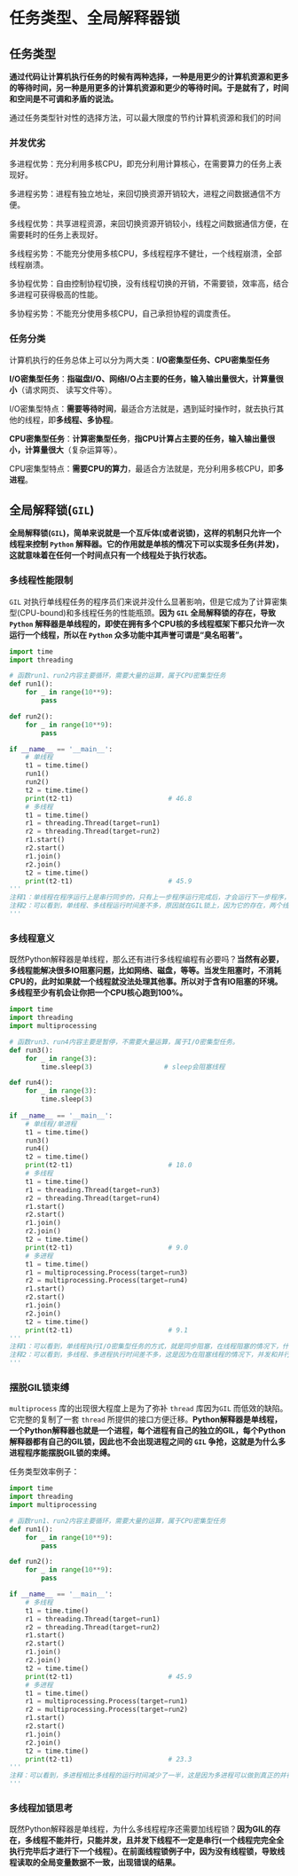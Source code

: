 # 任务类型、全局解释器锁

## 任务类型

**通过代码让计算机执行任务的时候有两种选择，一种是用更少的计算机资源和更多的等待时间，另一种是用更多的计算机资源和更少的等待时间。于是就有了，时间和空间是不可调和矛盾的说法。**

通过任务类型针对性的选择方法，可以最大限度的节约计算机资源和我们的时间

### 并发优劣

多进程优势：充分利用多核CPU，即充分利用计算核心，在需要算力的任务上表现好。

多进程劣势：进程有独立地址，来回切换资源开销较大，进程之间数据通信不方便。

多线程优势：共享进程资源，来回切换资源开销较小，线程之间数据通信方便，在需要耗时的任务上表现好。

多线程劣势：不能充分使用多核CPU，多线程程序不健壮，一个线程崩溃，全部线程崩溃。

多协程优势：自由控制协程切换，没有线程切换的开销，不需要锁，效率高，结合多进程可获得极高的性能。

多协程劣势：不能充分使用多核CPU，自己承担协程的调度责任。

### 任务分类

计算机执行的任务总体上可以分为两大类：**I/O密集型任务、CPU密集型任务**

**I/O密集型任务**：**指磁盘I/O、网络I/O占主要的任务，输入输出量很大，计算量很小**（请求网页、 读写文件等）。

I/O密集型特点：**需要等待时间**，最适合方法就是，遇到延时操作时，就去执行其他的线程，即**多线程、多协程**。

**CPU密集型任务**：**计算密集型任务**，**指CPU计算占主要的任务，输入输出量很小，计算量很大**（复杂运算等）。

CPU密集型特点：**需要CPU的算力**，最适合方法就是，充分利用多核CPU，即**多进程**。

## 全局解释锁(`GIL`)

**全局解释锁(`GIL`)，简单来说就是一个互斥体(或者说锁)，这样的机制只允许一个线程来控制 `Python` 解释器。它的作用就是单核的情况下可以实现多任务(并发)，这就意味着在任何一个时间点只有一个线程处于执行状态。**

### 多线程性能限制

`GIL` 对执行单线程任务的程序员们来说并没什么显著影响，但是它成为了计算密集型(CPU-bound)和多线程任务的性能瓶颈。**因为 `GIL` 全局解释锁的存在，导致 `Python` 解释器是单线程的，即使在拥有多个CPU核的多线程框架下都只允许一次运行一个线程，所以在 `Python` 众多功能中其声誉可谓是“臭名昭著”。**

```python
import time
import threading

# 函数run1、run2内容主要循环，需要大量的运算，属于CPU密集型任务
def run1():
    for _ in range(10**9):
        pass

def run2():
    for _ in range(10**9):
        pass

if __name__ == '__main__':
    # 单线程
    t1 = time.time()
    run1()
    run2()
    t2 = time.time()
    print(t2-t1)                        # 46.8
    # 多线程
    t1 = time.time()
    r1 = threading.Thread(target=run1)
    r2 = threading.Thread(target=run2)
    r1.start()
    r2.start()
    r1.join()
    r2.join()
    t2 = time.time()
    print(t2-t1)                        # 45.9
'''
注释1：单线程在程序运行上是串行同步的，只有上一步程序运行完成后，才会运行下一步程序，否则一直等待。
注释2：可以看到，单线程、多线程运行时间差不多，原因就在GIL锁上，因为它的存在，两个线程看似同时在运行，实则是在交替运行，在任意一个时间点只有一个线程处于执行状态，也就是本该并行的多线程，被GIL强行转成并发的单线程。因此许多人讲，Python的多线程实际上就是“伪多线程”。
'''
```

### 多线程意义

既然Python解释器是单线程，那么还有进行多线程编程有必要吗？**当然有必要， 多线程能解决很多IO阻塞问题，比如网络、磁盘，等等。当发生阻塞时，不消耗CPU的，此时如果就一个线程就没法处理其他事。所以对于含有IO阻塞的环境。多线程至少有机会让你把一个CPU核心跑到100%。**

```python
import time
import threading
import multiprocessing

# 函数run3、run4内容主要是暂停，不需要大量运算，属于I/O密集型任务。
def run3():
    for _ in range(3):
        time.sleep(3)                  # sleep会阻塞线程

def run4():
    for _ in range(3):
        time.sleep(3)
        
if __name__ == '__main__':
    # 单线程/单进程
    t1 = time.time()
    run3()
    run4()
    t2 = time.time()
    print(t2-t1)                        # 18.0
    # 多线程
    t1 = time.time()
    r1 = threading.Thread(target=run3)
    r2 = threading.Thread(target=run4)
    r1.start()
    r2.start()
    r1.join()
    r2.join()
    t2 = time.time()
    print(t2-t1)                        # 9.0
    # 多进程
    t1 = time.time()
    r1 = multiprocessing.Process(target=run3)
    r2 = multiprocessing.Process(target=run4)
    r1.start()
    r2.start()
    r1.join()
    r2.join()
    t2 = time.time()
    print(t2-t1)                        # 9.1
'''
注释1：可以看到，单线程执行I/O密集型任务的方式，就是同步阻塞，在线程阻塞的情况下，什么都不能干，只能等待，而多线程就可以灵活的切换线程，当线程被阻塞时，去执行其他的线程，因此执行时间比单线程少一半。
注释2：可以看到，多线程、多进程执行时间差不多，这是因为在阻塞线程的情况下，并发和并行的效率差不多。
'''
```

### 摆脱GIL锁束缚

`multiprocess` 库的出现很大程度上是为了弥补 `thread` 库因为`GIL` 而低效的缺陷。它完整的复制了一套 `thread` 所提供的接口方便迁移。**Python解释器是单线程，一个Python解释器也就是一个进程，每个进程有自己的独立的GIL，每个Python解释器都有自己的GIL锁，因此也不会出现进程之间的 `GIL` 争抢，这就是为什么多进程程序能摆脱GIL锁的束缚。**

任务类型效率例子：

```python
import time
import threading
import multiprocessing

# 函数run1、run2内容主要循环，需要大量的运算，属于CPU密集型任务
def run1():
    for _ in range(10**9):
        pass

def run2():
    for _ in range(10**9):
        pass

if __name__ == '__main__':
    # 多线程
    t1 = time.time()
    r1 = threading.Thread(target=run1)
    r2 = threading.Thread(target=run2)
    r1.start()
    r2.start()
    r1.join()
    r2.join()
    t2 = time.time()
    print(t2-t1)                        # 45.9
    # 多进程
    t1 = time.time()
    r1 = multiprocessing.Process(target=run1)
    r2 = multiprocessing.Process(target=run2)
    r1.start()
    r2.start()
    r1.join()
    r2.join()
    t2 = time.time()
    print(t2-t1)                        # 23.3
'''
注释：可以看到，多进程相比多线程的运行时间减少了一半，这是因为多进程可以做到真正的并行，而多线程就是单线程的并发。
'''
```

### 多线程加锁思考

既然Python解释器是单线程，为什么多线程程序还需要加线程锁？**因为GIL的存在，多线程不能并行，只能并发，且并发下线程不一定是串行(一个线程完完全全执行完毕后才进行下一个线程）。在前面线程锁例子中，因为没有线程锁，导致线程读取的全局变量数据不一致，出现错误的结果。**

